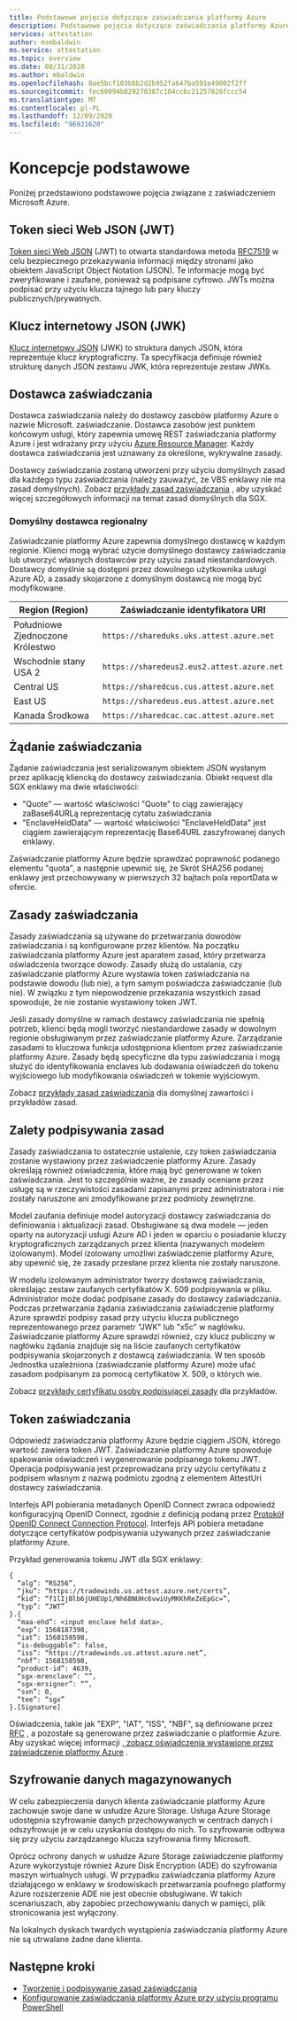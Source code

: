 ```yaml
---
title: Podstawowe pojęcia dotyczące zaświadczania platformy Azure
description: Podstawowe pojęcia dotyczące zaświadczania platformy Azure.
services: attestation
author: msmbaldwin
ms.service: attestation
ms.topic: overview
ms.date: 08/31/2020
ms.author: mbaldwin
ms.openlocfilehash: 8ae5bcf103bbb2d2b952fa647ba591e49002f2ff
ms.sourcegitcommit: fec60094b829270387c104cc6c21257826fccc54
ms.translationtype: MT
ms.contentlocale: pl-PL
ms.lasthandoff: 12/09/2020
ms.locfileid: "96921620"
---
```

# <a name="basic-concepts"></a>Koncepcje podstawowe

Poniżej przedstawiono podstawowe pojęcia związane z zaświadczeniem Microsoft Azure.

## <a name="json-web-token-jwt"></a>Token sieci Web JSON (JWT)

[Token sieci Web JSON](https://jwt.io/) (JWT) to otwarta standardowa metoda [RFC7519](https://tools.ietf.org/html/rfc7519) w celu bezpiecznego przekazywania informacji między stronami jako obiektem JavaScript Object Notation (JSON). Te informacje mogą być zweryfikowane i zaufane, ponieważ są podpisane cyfrowo. JWTs można podpisać przy użyciu klucza tajnego lub pary kluczy publicznych/prywatnych.

## <a name="json-web-key-jwk"></a>Klucz internetowy JSON (JWK)

[Klucz internetowy JSON](https://tools.ietf.org/html/rfc7517) (JWK) to struktura danych JSON, która reprezentuje klucz kryptograficzny. Ta specyfikacja definiuje również strukturę danych JSON zestawu JWK, która reprezentuje zestaw JWKs.

## <a name="attestation-provider"></a>Dostawca zaświadczania

Dostawca zaświadczania należy do dostawcy zasobów platformy Azure o nazwie Microsoft. zaświadczanie. Dostawca zasobów jest punktem końcowym usługi, który zapewnia umowę REST zaświadczania platformy Azure i jest wdrażany przy użyciu [Azure Resource Manager](../azure-resource-manager/management/overview.md). Każdy dostawca zaświadczania jest uznawany za określone, wykrywalne zasady. 

Dostawcy zaświadczania zostaną utworzeni przy użyciu domyślnych zasad dla każdego typu zaświadczania (należy zauważyć, że VBS enklawy nie ma zasad domyślnych). Zobacz [przykłady zasad zaświadczania](policy-examples.md) , aby uzyskać więcej szczegółowych informacji na temat zasad domyślnych dla SGX.

### <a name="regional-default-provider"></a>Domyślny dostawca regionalny

Zaświadczanie platformy Azure zapewnia domyślnego dostawcę w każdym regionie. Klienci mogą wybrać użycie domyślnego dostawcy zaświadczania lub utworzyć własnych dostawców przy użyciu zasad niestandardowych. Dostawcy domyślnie są dostępni przez dowolnego użytkownika usługi Azure AD, a zasady skojarzone z domyślnym dostawcą nie mogą być modyfikowane.

| Region (Region) | Zaświadczanie identyfikatora URI | 
|--|--|
| Południowe Zjednoczone Królestwo | `https://shareduks.uks.attest.azure.net` | 
| Wschodnie stany USA 2 | `https://sharedeus2.eus2.attest.azure.net` | 
| Central US | `https://sharedcus.cus.attest.azure.net` | 
| East US| `https://sharedeus.eus.attest.azure.net` | 
| Kanada Środkowa | `https://sharedcac.cac.attest.azure.net` | 

## <a name="attestation-request"></a>Żądanie zaświadczania

Żądanie zaświadczania jest serializowanym obiektem JSON wysłanym przez aplikację kliencką do dostawcy zaświadczania. Obiekt request dla SGX enklawy ma dwie właściwości: 
- "Quote" — wartość właściwości "Quote" to ciąg zawierający zaBase64URLą reprezentację cytatu zaświadczania
- "EnclaveHeldData" — wartość właściwości "EnclaveHeldData" jest ciągiem zawierającym reprezentację Base64URL zaszyfrowanej danych enklawy.

Zaświadczanie platformy Azure będzie sprawdzać poprawność podanego elementu "quota", a następnie upewnić się, że Skrót SHA256 podanej enklawy jest przechowywany w pierwszych 32 bajtach pola reportData w ofercie. 

## <a name="attestation-policy"></a>Zasady zaświadczania

Zasady zaświadczania są używane do przetwarzania dowodów zaświadczania i są konfigurowane przez klientów. Na początku zaświadczania platformy Azure jest aparatem zasad, który przetwarza oświadczenia tworzące dowody. Zasady służą do ustalania, czy zaświadczanie platformy Azure wystawia token zaświadczania na podstawie dowodu (lub nie), a tym samym poświadcza zaświadczanie (lub nie). W związku z tym niepowodzenie przekazania wszystkich zasad spowoduje, że nie zostanie wystawiony token JWT.

Jeśli zasady domyślne w ramach dostawcy zaświadczania nie spełnią potrzeb, klienci będą mogli tworzyć niestandardowe zasady w dowolnym regionie obsługiwanym przez zaświadczanie platformy Azure. Zarządzanie zasadami to kluczowa funkcja udostępniona klientom przez zaświadczanie platformy Azure. Zasady będą specyficzne dla typu zaświadczania i mogą służyć do identyfikowania enclaves lub dodawania oświadczeń do tokenu wyjściowego lub modyfikowania oświadczeń w tokenie wyjściowym. 

Zobacz [przykłady zasad zaświadczania](policy-examples.md) dla domyślnej zawartości i przykładów zasad.

## <a name="benefits-of-policy-signing"></a>Zalety podpisywania zasad

Zasady zaświadczania to ostatecznie ustalenie, czy token zaświadczania zostanie wystawiony przez zaświadczenie platformy Azure. Zasady określają również oświadczenia, które mają być generowane w token zaświadczania. Jest to szczególnie ważne, że zasady oceniane przez usługę są w rzeczywistości zasadami zapisanymi przez administratora i nie zostały naruszone ani zmodyfikowane przez podmioty zewnętrzne. 

Model zaufania definiuje model autoryzacji dostawcy zaświadczania do definiowania i aktualizacji zasad.  Obsługiwane są dwa modele — jeden oparty na autoryzacji usługi Azure AD i jeden w oparciu o posiadanie kluczy kryptograficznych zarządzanych przez klienta (nazywanych modelem izolowanym).  Model izolowany umożliwi zaświadczenie platformy Azure, aby upewnić się, że zasady przesłane przez klienta nie zostały naruszone.

W modelu izolowanym administrator tworzy dostawcę zaświadczania, określając zestaw zaufanych certyfikatów X. 509 podpisywania w pliku. Administrator może dodać podpisane zasady do dostawcy zaświadczania. Podczas przetwarzania żądania zaświadczania zaświadczenie platformy Azure sprawdzi podpisy zasad przy użyciu klucza publicznego reprezentowanego przez parametr "JWK" lub "x5c" w nagłówku.  Zaświadczanie platformy Azure sprawdzi również, czy klucz publiczny w nagłówku żądania znajduje się na liście zaufanych certyfikatów podpisywania skojarzonych z dostawcą zaświadczania. W ten sposób Jednostka uzależniona (zaświadczanie platformy Azure) może ufać zasadom podpisanym za pomocą certyfikatów X. 509, o których wie. 

Zobacz [przykłady certyfikatu osoby podpisującej zasady](policy-signer-examples.md) dla przykładów.

## <a name="attestation-token"></a>Token zaświadczania

Odpowiedź zaświadczania platformy Azure będzie ciągiem JSON, którego wartość zawiera token JWT. Zaświadczanie platformy Azure spowoduje spakowanie oświadczeń i wygenerowanie podpisanego tokenu JWT. Operacja podpisywania jest przeprowadzana przy użyciu certyfikatu z podpisem własnym z nazwą podmiotu zgodną z elementem AttestUri dostawcy zaświadczania.

Interfejs API pobierania metadanych OpenID Connect zwraca odpowiedź konfiguracyjną OpenID Connect, zgodnie z definicją podaną przez [Protokół OpenID Connect Connection Protocol](https://openid.net/specs/openid-connect-discovery-1_0.html#ProviderConfig). Interfejs API pobiera metadane dotyczące certyfikatów podpisywania używanych przez zaświadczanie platformy Azure.

Przykład generowania tokenu JWT dla SGX enklawy:

```
{
  “alg”: “RS256”,
  “jku”: “https://tradewinds.us.attest.azure.net/certs”,
  “kid”: “f1lIjBlb6jUHEUp1/Nh6BNUHc6vwiUyMKKhReZeEpGc=”,
  “typ”: “JWT”
}.{
  “maa-ehd”: <input enclave held data>,
  “exp”: 1568187398,
  “iat”: 1568158598,
  “is-debuggable”: false,
  “iss”: “https://tradewinds.us.attest.azure.net”,
  “nbf”: 1568158598,
  “product-id”: 4639,
  “sgx-mrenclave”: “”,
  “sgx-mrsigner”: “”,
  “svn”: 0,
  “tee”: “sgx”
}.[Signature]
```
Oświadczenia, takie jak "EXP", "IAT", "ISS", "NBF", są definiowane przez [RFC](https://tools.ietf.org/html/rfc7517) , a pozostałe są generowane przez zaświadczanie o platformie Azure. Aby uzyskać więcej informacji [, zobacz oświadczenia wystawione przez zaświadczenie platformy Azure](claim-sets.md) .

## <a name="encryption-of-data-at-rest"></a>Szyfrowanie danych magazynowanych

W celu zabezpieczenia danych klienta zaświadczanie platformy Azure zachowuje swoje dane w usłudze Azure Storage. Usługa Azure Storage udostępnia szyfrowanie danych przechowywanych w centrach danych i odszyfrowuje je w celu uzyskania dostępu do nich. To szyfrowanie odbywa się przy użyciu zarządzanego klucza szyfrowania firmy Microsoft. 

Oprócz ochrony danych w usłudze Azure Storage zaświadczenie platformy Azure wykorzystuje również Azure Disk Encryption (ADE) do szyfrowania maszyn wirtualnych usługi. W przypadku zaświadczania platformy Azure działającego w enklawy w środowiskach przetwarzania poufnego platformy Azure rozszerzenie ADE nie jest obecnie obsługiwane. W takich scenariuszach, aby zapobiec przechowywaniu danych w pamięci, plik stronicowania jest wyłączony. 

Na lokalnych dyskach twardych wystąpienia zaświadczania platformy Azure nie są utrwalane żadne dane klienta.


## <a name="next-steps"></a>Następne kroki

- [Tworzenie i podpisywanie zasad zaświadczania](author-sign-policy.md)
- [Konfigurowanie zaświadczania platformy Azure przy użyciu programu PowerShell](quickstart-powershell.md)
